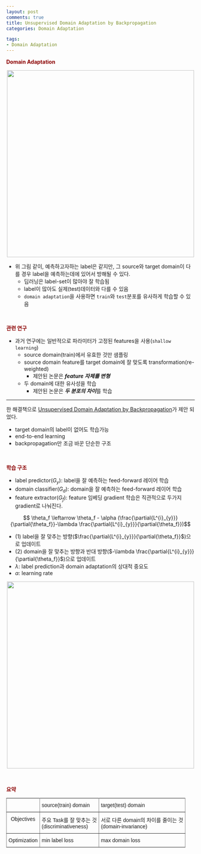```yaml
---
layout: post
comments: true
title: Unsupervised Domain Adaptation by Backpropagation
categories: Domain Adaptation

tags:
- Domain Adaptation
---
```





**<span style='color:DarkRed'>Domain Adaptation</span>**


<p align="center"><img width="500" height="auto" src="https://i.imgur.com/BcCAeFw.png?1"></p>


- 위 그림 같이, 예측하고자하는 label은 같지만, 그 source와 target domain이 다를 경우 label을 예측하는데에 있어서 방해될 수 있다. 
	- 딥러닝은 label-set이 많아야 잘 학습됨
	- label이 많아도 실제(test)데이터와 다를 수 있음
	- ```domain adaptation```을 사용하면 ```train```와 ```test```분포를 유사하게 학습할 수 있음

<br>


**<span style='color:DarkRed'>관련 연구</span>**

- 과거 연구에는 일반적으로 파라미터가 고정된 features을 사용(```shallow learning```)
	- source domain(train)에서 유효한 것만 샘플링
	- source domain feature를 target domain에 잘 맞도록 transformation(re-weighted)
		- 제안된 논문은 ***feature 자체를 변형***
	- 두 domain에 대한 유사성을 학습
		- 제안된 논문은 ***두 분포의 차이***를 학습

---

한 해결책으로 <a href="http://sites.skoltech.ru/compvision/projects/grl/files/paper.pdf">Unsupervised Domain Adaptation by Backpropagation</a>가 제안 되었다.

- target domain의 label이 없어도 학습가능	
- end-to-end learning
- backpropagation만 조금 바꾼 단순한 구조

<br>

**<span style='color:DarkRed'>학습 구조</span>**

- label predictor($G_y$): label을 잘 예측하는 feed-forward 레이어 학습
- domain classifier($G_d$): domain을 잘 예측하는 feed-forward 레이어 학습
- feature extractor($G_f$): feature 임베딩 gradient 학습은 직관적으로 두가지 gradient로 나눠진다.



$$ \theta_f \leftarrow \theta_f - \alpha (\frac{\partial{L^{i}_{y}}}{\partial{\theta_f}}-\lambda \frac{\partial{L^{i}_{y}}}{\partial{\theta_f}})$$



- (1) label을 잘 맞추는 방향($\frac{\partial{L^{i}_{y}}}{\partial{\theta_f}}$)으로 업데이트 
- (2) domain을 잘 맞추는 방향과 반대 방향($-\lambda \frac{\partial{L^{i}_{y}}}{\partial{\theta_f}}$)으로 업데이트
- $\lambda$: label prediction과 domain adaptation의 상대적 중요도
- $\alpha$: learning rate



<p align="center"><img width="500" height="auto" src="https://i.imgur.com/tl9MnEy.png"></p>


<br>



**<span style='color:DarkRed'>요약</span>**

<style type="text/css">
.tg  {border-collapse:collapse;border-spacing:0;margin:0px auto;}
.tg td{font-family:Arial, sans-serif;font-size:14px;padding:10px 5px;border-style:solid;border-width:1px;overflow:hidden;word-break:normal;border-color:black;}
.tg th{font-family:Arial, sans-serif;font-size:14px;font-weight:normal;padding:10px 5px;border-style:solid;border-width:1px;overflow:hidden;word-break:normal;border-color:black;}
.tg .tg-c3ow{border-color:inherit;text-align:center;vertical-align:top}
.tg .tg-0pky{border-color:inherit;text-align:left;vertical-align:top}
</style>
<table class="tg">
  <tr>
    <th class="tg-c3ow"></th>
    <th class="tg-0pky">source(train) domain</th>
    <th class="tg-0pky">target(test) domain</th>
  </tr>
  <tr>
    <td class="tg-c3ow">Objectives</td>
    <td class="tg-0pky">주요 Task를 잘 맞추는 것<br>(discriminativeness)</td>
    <td class="tg-0pky">서로 다른 domain의 차이를 줄이는 것<br>(domain-invariance)</td>
  </tr>
  <tr>
    <td class="tg-0pky">Optimization</td>
    <td class="tg-0pky">min label loss</td>
    <td class="tg-0pky">max domain loss</td>
  </tr>
</table>

